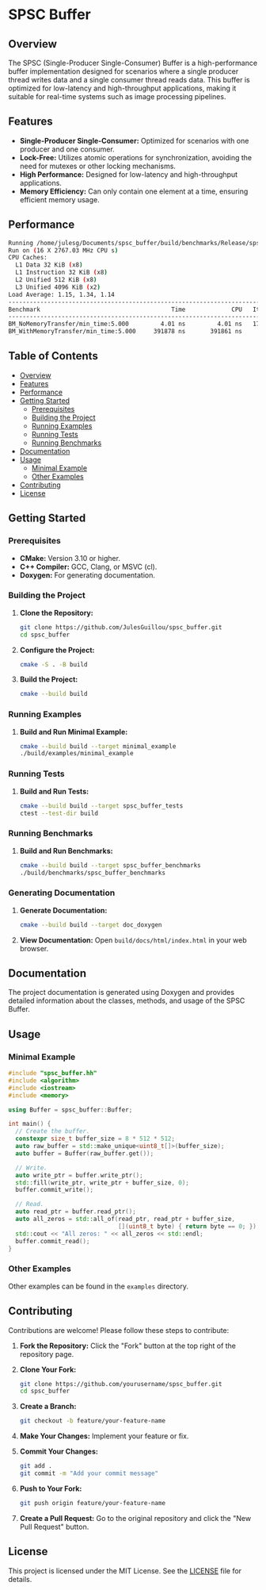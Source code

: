 # SPSC Buffer

## Overview

The SPSC (Single-Producer Single-Consumer) Buffer is a high-performance buffer implementation designed for scenarios where a single producer thread writes data and a single consumer thread reads data. This buffer is optimized for low-latency and high-throughput applications, making it suitable for real-time systems such as image processing pipelines.

## Features

- **Single-Producer Single-Consumer:** Optimized for scenarios with one producer and one consumer.
- **Lock-Free:** Utilizes atomic operations for synchronization, avoiding the need for mutexes or other locking mechanisms.
- **High Performance:** Designed for low-latency and high-throughput applications.
- **Memory Efficiency:** Can only contain one element at a time, ensuring efficient memory usage.

## Performance
```sh
Running /home/julesg/Documents/spsc_buffer/build/benchmarks/Release/spsc_buffer_benchmarks
Run on (16 X 2767.03 MHz CPU s)
CPU Caches:
  L1 Data 32 KiB (x8)
  L1 Instruction 32 KiB (x8)
  L2 Unified 512 KiB (x8)
  L3 Unified 4096 KiB (x2)
Load Average: 1.15, 1.34, 1.14
-----------------------------------------------------------------------------------------------
Benchmark                                     Time             CPU   Iterations UserCounters...
-----------------------------------------------------------------------------------------------
BM_NoMemoryTransfer/min_time:5.000         4.01 ns         4.01 ns   1757555946 Bandwidth=952.307Ti/s Transfers=499.283M/s
BM_WithMemoryTransfer/min_time:5.000     391878 ns       391861 ns        18318 Bandwidth=9.96847Gi/s Transfers=5.10386k/s
```

## Table of Contents

- [Overview](#overview)
- [Features](#features)
- [Performance](#performance)
- [Getting Started](#getting-started)
    - [Prerequisites](#prerequisites)
    - [Building the Project](#building-the-project)
    - [Running Examples](#running-examples)
    - [Running Tests](#running-tests)
    - [Running Benchmarks](#running-benchmarks)
- [Documentation](#documentation)
- [Usage](#usage)
    - [Minimal Example](#minimal-example)
    - [Other Examples](#other-examples)
- [Contributing](#contributing)
- [License](#license)

## Getting Started

### Prerequisites

- **CMake:** Version 3.10 or higher.
- **C++ Compiler:** GCC, Clang, or MSVC (cl).
- **Doxygen:** For generating documentation.

### Building the Project

1. **Clone the Repository:**
   ```sh
   git clone https://github.com/JulesGuillou/spsc_buffer.git
   cd spsc_buffer
   ```

2. **Configure the Project:**
   ```sh
   cmake -S . -B build
   ```

3. **Build the Project:**
   ```sh
   cmake --build build
   ```

### Running Examples

1. **Build and Run Minimal Example:**
   ```sh
   cmake --build build --target minimal_example
   ./build/examples/minimal_example
   ```

### Running Tests

1. **Build and Run Tests:**
   ```sh
   cmake --build build --target spsc_buffer_tests
   ctest --test-dir build
   ```

### Running Benchmarks

1. **Build and Run Benchmarks:**
   ```sh
   cmake --build build --target spsc_buffer_benchmarks
   ./build/benchmarks/spsc_buffer_benchmarks
   ```

### Generating Documentation

1. **Generate Documentation:**
   ```sh
   cmake --build build --target doc_doxygen
   ```

2. **View Documentation:**
   Open `build/docs/html/index.html` in your web browser.

## Documentation

The project documentation is generated using Doxygen and provides detailed information about the classes, methods, and usage of the SPSC Buffer.

## Usage

### Minimal Example

```cpp
#include "spsc_buffer.hh"
#include <algorithm>
#include <iostream>
#include <memory>

using Buffer = spsc_buffer::Buffer;

int main() {
  // Create the buffer.
  constexpr size_t buffer_size = 8 * 512 * 512;
  auto raw_buffer = std::make_unique<uint8_t[]>(buffer_size);
  auto buffer = Buffer(raw_buffer.get());

  // Write.
  auto write_ptr = buffer.write_ptr();
  std::fill(write_ptr, write_ptr + buffer_size, 0);
  buffer.commit_write();

  // Read.
  auto read_ptr = buffer.read_ptr();
  auto all_zeros = std::all_of(read_ptr, read_ptr + buffer_size,
                               [](uint8_t byte) { return byte == 0; });
  std::cout << "All zeros: " << all_zeros << std::endl;
  buffer.commit_read();
}
```

### Other Examples
Other examples can be found in the `examples` directory.

## Contributing

Contributions are welcome! Please follow these steps to contribute:

1. **Fork the Repository:**
   Click the "Fork" button at the top right of the repository page.

2. **Clone Your Fork:**
   ```sh
   git clone https://github.com/yourusername/spsc_buffer.git
   cd spsc_buffer
   ```

3. **Create a Branch:**
   ```sh
   git checkout -b feature/your-feature-name
   ```

4. **Make Your Changes:**
   Implement your feature or fix.

5. **Commit Your Changes:**
   ```sh
   git add .
   git commit -m "Add your commit message"
   ```

6. **Push to Your Fork:**
   ```sh
   git push origin feature/your-feature-name
   ```

7. **Create a Pull Request:**
   Go to the original repository and click the "New Pull Request" button.

## License

This project is licensed under the MIT License. See the [LICENSE](LICENSE) file for details.